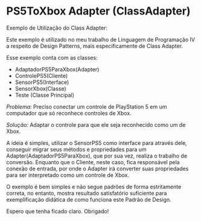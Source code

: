 # PS5ToXbox Adapter (ClassAdapter)

Exemplo de Utilização do Class Adapter:

Este exemplo é utilizado no meu trabalho de Linguagem de Programação IV a respeito de Design Patterns, mais especificamente de Class Adapter.

Esse exemplo conta com as classes:

- AdaptadorPS5ParaXbox(Adapter)
- ControlePS5(Cliente)
- SensorPS5(Interface)
- SensorXbox(Classe)
- Teste (Classe Principal)

*Problema:* Preciso conectar um controle de PlayStation 5 em um computador que só reconhece controles de Xbox.

*Solução:* Adaptar o controle para que ele seja reconhecido como um de Xbox.

A ideia é simples, utilizar o SensorPS5 como interface para através dele, conseguir migrar seus métodos e propriedades para um Adapter(AdaptadorPS5ParaXbox), que por sua vez, realiza o trabalho de conversão. Enquanto que o Cliente, neste caso, fica responsável pela conexão de entrada, por onde o Adapter irá converter suas propriedades para ser interpretado como um controle de Xbox.

O exemplo é bem simples e não segue padrões de forma estritamente correta, no entanto, mostra resultado satisfatório suficiente para exemplificação didática de como funciona este Padrão de Design.

Espero que tenha ficado claro. Obrigado!
